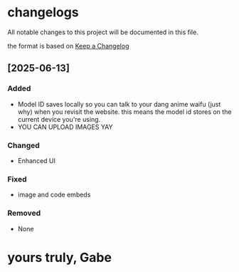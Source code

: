 # changelogs

All notable changes to this project will be documented in this file.

the format is based on [Keep a Changelog](https://keepachangelog.com/en/1.0.0/)

## [2025-06-13]


### Added
- Model ID saves locally so you can talk to your dang anime waifu (just why) when you revisit the website. this means the model id stores on the current device you're using.
- YOU CAN UPLOAD IMAGES YAY

### Changed
- Enhanced UI

### Fixed
- image and code embeds

### Removed
- None

# yours truly, Gabe
